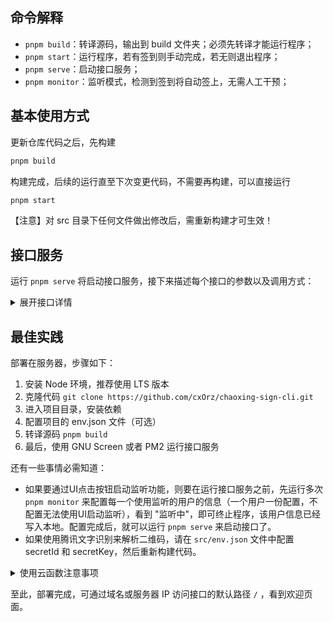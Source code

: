 ## 命令解释

- `pnpm build`：转译源码，输出到 build 文件夹；必须先转译才能运行程序；
- `pnpm start`：运行程序，若有签到则手动完成，若无则退出程序；
- `pnpm serve`：启动接口服务；
- `pnpm monitor`：监听模式，检测到签到将自动签上，无需人工干预；

## 基本使用方式

更新仓库代码之后，先构建
```bash
pnpm build
```
构建完成，后续的运行直至下次变更代码，不需要再构建，可以直接运行
```bash
pnpm start
```

【注意】对 src 目录下任何文件做出修改后，需重新构建才可生效！

## 接口服务

运行 `pnpm serve` 将启动接口服务，接下来描述每个接口的参数以及调用方式：

<details>
<summary>展开接口详情</summary>

|路径|请求方式|参数|内容类型|返回内容|
|-|-|-|-|-|
|/|GET|无|无|\< String \>|
|/login|POST|phone, password|JSON|\< String \>|
|/activity|POST|uf, _d, vc3, uid|JSON|JSON|
|/uvtoken|POST|uf, _d, vc3, uid|JSON|\< String \>|
|/qrcode|POST|uf, _d, vc3, name, activeId, uid, fid, enc|JSON|待填|
|/location|POST|uf, _d, vc3, name, activeId, uid, fid, address, lat, lon|JSON|待填|
|/general|POST|uf, _d, vc3, name, activeId, uid, fid|JSON|待填|
|/photo|POST|uf, _d, vc3, name, activeId, uid, fid, objectId|JSON|待填|
|/upload|POST|uf, _d, vc3, uid, file, ?_token|multipart/form-data|待填|
|/qrocr|POST|file|multipart/form-data|\< String \>|
|/monitor/status|POST|phone|JSON|JSON|
|/monitor/start|POST|phone, uf, _d, vc3, uid, lv, fid|JSON|JSON|
|/monitor/stop|POST|phone|JSON|JSON|

</details>

## 最佳实践

部署在服务器，步骤如下：

1. 安装 Node 环境，推荐使用 LTS 版本
2. 克隆代码 `git clone https://github.com/cxOrz/chaoxing-sign-cli.git`
3. 进入项目目录，安装依赖
4. 配置项目的 env.json 文件（可选）
5. 转译源码 `pnpm build`
6. 最后，使用 GNU Screen 或者 PM2 运行接口服务

还有一些事情必需知道：

- 如果要通过UI点击按钮启动监听功能，则要在运行接口服务之前，先运行多次 `pnpm monitor` 来配置每一个使用监听的用户的信息（一个用户一份配置，不配置无法使用UI启动监听），看到 "监听中"，即可终止程序，该用户信息已经写入本地。配置完成后，就可以运行 `pnpm serve` 来启动接口了。
- 如果使用腾讯文字识别来解析二维码，请在 `src/env.json` 文件中配置 secretId 和 secretKey，然后重新构建代码。

<details>
<summary>使用云函数注意事项</summary>

1. 此项目可以运行在 AWS Lambda 和 腾讯云函数上运行（均不支持监听）。如有需求运行在 Serverless 容器，请修改 `src/env.json` 中的 `SERVERLESS` 为 `true`，然后重新构建代码。
2. 如使用腾讯云函数，请仔细按云函数文档操作，对代码稍作调整，安装依赖、转译源码，并配置云函数启动文件 scf_bootstrap 内容为如下命令
``` bash
#!/bin/bash
/var/lang/node16/bin/node build/serve.js
```

</details>

至此，部署完成，可通过域名或服务器 IP 访问接口的默认路径 `/` ，看到欢迎页面。
